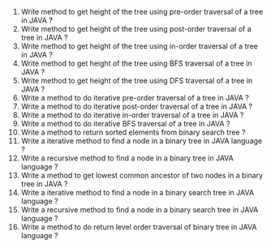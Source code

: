 1. Write method to get height of the tree using pre-order traversal of a tree in JAVA ?
2. Write method to get height of the tree using post-order traversal of a tree in JAVA ?
3. Write method to get height of the tree using in-order traversal of a tree in JAVA ?
4. Write method to get height of the tree using BFS traversal of a tree in JAVA ?
5. Write method to get height of the tree using DFS traversal of a tree in JAVA ?
6. Write a method to do iterative pre-order traversal of a tree in JAVA ?
7. Write a method to do iterative post-order traversal of a tree in JAVA ?
8. Write a method to do iterative in-order traversal of a tree in JAVA ?
9. Write a method to do iterative BFS traversal of a tree in JAVA ?
10. Write a method to return sorted elements from binary search tree ?  
11. Write a iterative method to find a node in a binary tree in JAVA language ?
12. Write a recursive method to find a node in a binary tree in JAVA language ?
13. Write a method to get lowest common ancestor of two nodes in a binary tree in JAVA ?
14. Write a iterative method to find a node in a binary search tree in JAVA language ?
15. Write a recursive method to find a node in a binary search tree in JAVA language ?
16. Write a method to do return level order traversal of binary tree in JAVA language ?